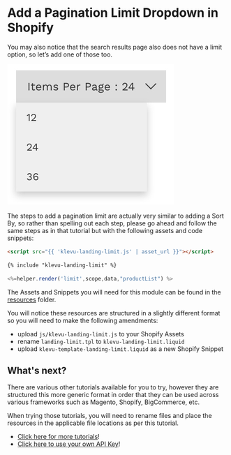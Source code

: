 # Add a Pagination Limit Dropdown in Shopify

You may also notice that the search results page also does not have a limit option, so let’s add one of those too.

![Limit Dropdown](/getting-started/3-limit/images/limit-dropdown.jpg)

The steps to add a pagination limit are actually very similar to adding a Sort By,
so rather than spelling out each step, please go ahead and follow the same steps as
in that tutorial but with the following assets and code snippets:

```html
<script src="{{ 'klevu-landing-limit.js' | asset_url }}"></script>
```

```html
{% include "klevu-landing-limit" %}
```

```js
<%=helper.render('limit',scope,data,"productList") %>
```

The Assets and Snippets you will need for this module can be found
in the [resources](/getting-started/3-limit/resources) folder.

You will notice these resources are structured in a slightly different format
so you will need to make the following amendments:

- upload `js/klevu-landing-limit.js` to your Shopify Assets
- rename `landing-limit.tpl` to `klevu-landing-limit.liquid`
- upload `klevu-template-landing-limit.liquid` as a new Shopify Snippet

## What's next?

There are various other tutorials available for you to try,
however they are structured this more generic format in order
that they can be used across various frameworks such as Magento,
Shopify, BigCommerce, etc.

When trying those tutorials, you will need to rename files and place
the resources in the applicable file locations as per this tutorial.

- [Click here for more tutorials](/modules)!
- [Click here to use your own API Key](/getting-started/4-your-api-key/shopify)!
